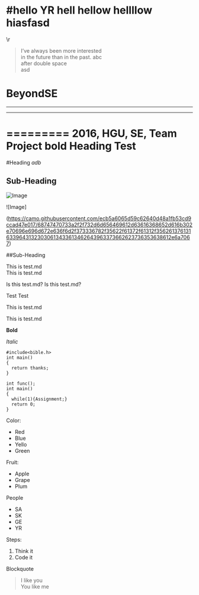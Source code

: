 #hello YR
hell
hellow
hellllow hiasfasd
======

\r

> I’ve always been more interested  
> in the future than in the past.
abc  
after double space  
asd



# BeyondSE 
***********
----------
=========
2016, HGU, SE, Team Project
**bold**
**Heading** Test  
=======
#Heading *adb*

Sub-Heading
---

![Image](https://camo.githubusercontent.com/ecb5a6065d59c62640d48a1fb53cd9ccad47e017/68747470733a2f2f732d6d656469612d63616368652d616b302e70696e696d672e636f6d2f373336782f35622f61372f61312f35626137613163396431323030613433613462643963373662623736353638612e6a7067)

![Image]


(https://camo.githubusercontent.com/ecb5a6065d59c62640d48a1fb53cd9ccad47e017/68747470733a2f2f732d6d656469612d63616368652d616b302e70696e696d672e636f6d2f373336782f35622f61372f61312f35626137613163396431323030613433613462643963373662623736353638612e6a7067)


##Sub-Heading

This is test.md  
This is test.md

Is this test.md?
Is this test.md?

Test 
Test

This is test.md

This is test.md

**Bold**

*Italic*

~~~ 
#include<bible.h>
int main()
{
  return thanks;
}
~~~~~~~~~~~

<pre><code>int func();
int main()
{
  while(1){Assignment;}
  return 0;
}
</code></pre>

Color:
* Red
* Blue
* Yello
* Green

Fruit:
+ Apple
+ Grape
+ Plum

People
- SA
- SK
- GE
- YR

Steps:
1.  Think it
2.  Code it 

Blockquote
>I like you  
>You like me

